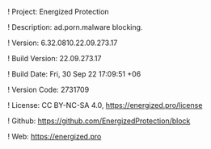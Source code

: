 ! Project: Energized Protection

! Description: ad.porn.malware blocking.

! Version: 6.32.0810.22.09.273.17

! Build Version: 22.09.273.17

! Build Date: Fri, 30 Sep 22 17:09:51 +06

! Version Code: 2731709

! License: CC BY-NC-SA 4.0, https://energized.pro/license

! Github: https://github.com/EnergizedProtection/block

! Web: https://energized.pro

